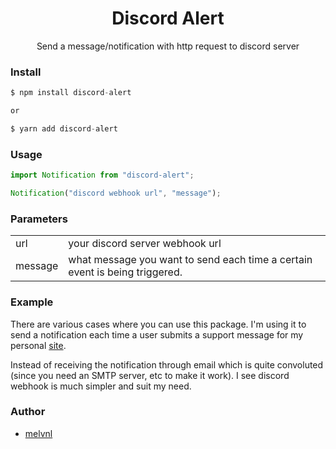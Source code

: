 <h1 align='center'> Discord Alert</h1>

<p align='center'>Send a message/notification with http request to discord server

### Install

```js
$ npm install discord-alert

or

$ yarn add discord-alert

```

### Usage

```js
import Notification from "discord-alert";

Notification("discord webhook url", "message");
```

### Parameters

<table>
<tr>
<td>
url
</td>
<td>
 your discord server webhook url
</td>
</tr>
<tr>
<td>
message
</td>
<td>
 what message you want to send each time a certain event is being triggered.
</td>
</tr>
</table>

### Example

There are various cases where you can use this package. I'm using it to send a notification each time a user submits a support message for my personal [site](https://www.melvinliu.com/support).

Instead of receiving the notification through email which is quite convoluted (since you need an SMTP server, etc to make it work). I see discord webhook is much simpler and suit my need.

### Author

- [melvnl](https://github.com/melvnl/)
